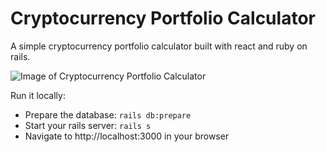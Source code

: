 # Cryptocurrency Portfolio Calculator

A simple cryptocurrency portfolio calculator built with react and ruby on rails.

![Image of Cryptocurrency Portfolio Calculator](https://github.com/zayneio/cryptocurrency-calculator/blob/master/app/assets/crypto-calculator.png)

Run it locally:
* Prepare the database:
`rails db:prepare`
* Start your rails server:
`rails s`
* Navigate to http://localhost:3000 in your browser
